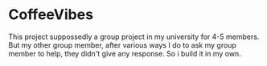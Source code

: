 # CoffeeVibes
This project suppossedly a group project in my university for 4-5 members. But my other group member, after various ways I do to ask my group member to help, they didn't give any response. So i build it in my own.
